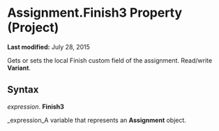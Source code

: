 
# Assignment.Finish3 Property (Project)

 **Last modified:** July 28, 2015

Gets or sets the local Finish custom field of the assignment. Read/write  **Variant**.

## Syntax

 _expression_. **Finish3**

 _expression_A variable that represents an  **Assignment** object.

